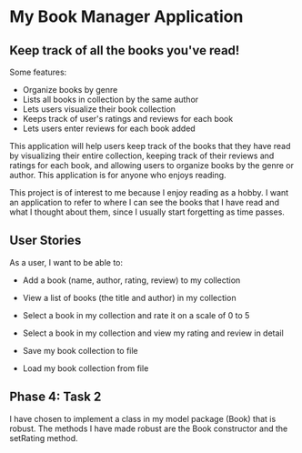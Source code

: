 # My Book Manager Application

## Keep track of all the books you've read!

Some features:
- Organize books by genre
- Lists all books in collection by the same author
- Lets users visualize their book collection
- Keeps track of user's ratings and reviews for each book
- Lets users enter reviews for each book added

This application will help users keep track of the books that they
have read by visualizing their entire collection, keeping track of their reviews and ratings for each book,
and allowing users to organize books by the genre or author. This application is for anyone who enjoys reading. 

This project is of interest to me because I enjoy reading as a hobby. I want an
application to refer to where I can see the books that I have read and what I thought about them, since I usually 
start forgetting as time passes.

## User Stories

As a user, I want to be able to:
- Add a book (name, author, rating, review) to my collection
- View a list of books (the title and author) in my collection
- Select a book in my collection and rate it on a scale of 0 to 5
- Select a book in my collection and view my rating and review in detail

- Save my book collection to file
- Load my book collection from file

## Phase 4: Task 2
I have chosen to implement a class in my model package (Book) that is robust.
The methods I have made robust are the Book constructor and the setRating method.

